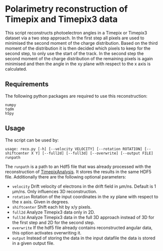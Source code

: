 # Polarimetry reconstruction of Timepix and Timepix3 data
This script reconstructs photoelectron angles in a Timepix or
Timepix3 dataset via a two step approach. In the first step all
pixels are used to minimised the second moment of the charge
distribution. Based on the third moment of the distribution it
is then decided which pixels to keep for the second step, to
only use the start of the track. In the second step the second
moment of the charge distribution of the remaining pixels is again
minimised and then the angle in the xy plane with respect to the
x axis is calculated.

## Requirements
The following python packages are required to use this reconstruction:
```
numpy
tqdm
h5py
```

## Usage
The script can be used by:
```
usage: reco.py [-h] [--velocity VELOCITY] [--rotation ROTATION] [--shiftcenter X Y] [--full2d] [--full3d] [--overwrite] [--output FILE] runpath
```
The `runpath` is a path to an Hdf5 file that was already processed with the
reconstruction of [TimepixAnalysis](https://github.com/Vindaar/TimepixAnalysis).
It stores the results in the same HDF5 file.
Additionally there are the following optional parameters:
- `velocity` Drift velocity of electrons in the drift field in µm/ns. Default is 1 µm/ns. Only influences 3D reconstruction.
- `rotation` Rotation of the input coordinates in the xy plane with respect to the x axis. Given in degrees.
- `shiftcenter` Shift each hit by x/y pixels.
- `full2d` Analyze Timepix3 data only in 2D.
- `full3d` Analyze Timepix3 data in the full 3D approach instead of 3D for the first step and 2D for the second step.
- `overwrite` If the hdf5 file already contains reconstructed angular data, this option activates overwriting it.
- `output` Instead of storing the data in the input datafile the data is stored in a given output file.